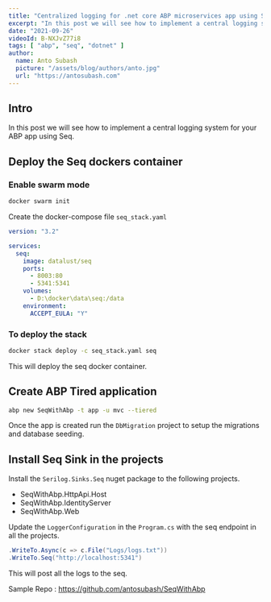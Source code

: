 ```yaml
---
title: "Centralized logging for .net core ABP microservices app using Seq. Part 8"
excerpt: "In this post we will see how to implement a central logging system for your ABP app using Seq."
date: "2021-09-26"
videoId: B-NXJvZ77i8
tags: [ "abp", "seq", "dotnet" ]
author:
  name: Anto Subash
  picture: "/assets/blog/authors/anto.jpg"
  url: "https://antosubash.com"
---
```


## Intro

In this post we will see how to implement a central logging system for your ABP app using Seq.

## Deploy the Seq dockers container

### Enable swarm mode

```bash
docker swarm init
```

Create the docker-compose file `seq_stack.yaml`

```yaml
version: "3.2"

services:
  seq:
    image: datalust/seq
    ports:
      - 8003:80
      - 5341:5341
    volumes:
      - D:\docker\data\seq:/data
    environment:
      ACCEPT_EULA: "Y"
```

### To deploy the stack

```bash
docker stack deploy -c seq_stack.yaml seq
```

This will deploy the seq docker container.

## Create ABP Tired application

```bash
abp new SeqWithAbp -t app -u mvc --tiered
```

Once the app is created run the `DbMigration` project to setup the migrations and database seeding.

## Install Seq Sink in the projects

Install the `Serilog.Sinks.Seq` nuget package to the following projects.

- SeqWithAbp.HttpApi.Host
- SeqWithAbp.IdentityServer
- SeqWithAbp.Web

Update the `LoggerConfiguration` in the `Program.cs` with the seq endpoint in all the projects.

```cs
.WriteTo.Async(c => c.File("Logs/logs.txt"))
.WriteTo.Seq("http://localhost:5341")
```

This will post all the logs to the seq.

Sample Repo : <https://github.com/antosubash/SeqWithAbp>

